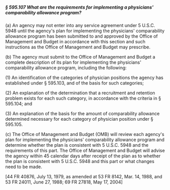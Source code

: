 ##### § 595.107 What are the requirements for implementing a physicians' comparability allowance program? #####

(a) An agency may not enter into any service agreement under 5 U.S.C. 5948 until the agency's plan for implementing the physicians' comparability allowance program has been submitted to and approved by the Office of Management and Budget in accordance with this section and such instructions as the Office of Management and Budget may prescribe.

(b) The agency must submit to the Office of Management and Budget a complete description of its plan for implementing the physicians' comparability allowance program, including the following:

(1) An identification of the categories of physician positions the agency has established under § 595.103, and of the basis for such categories;

(2) An explanation of the determination that a recruitment and retention problem exists for each such category, in accordance with the criteria in § 595.104; and

(3) An explanation of the basis for the amount of comparability allowance determined necessary for each category of physician position under § 595.105.

(c) The Office of Management and Budget (OMB) will review each agency's plan for implementing the physicians' comparability allowance program and determine whether the plan is consistent with 5 U.S.C. 5948 and the requirements of this part. The Office of Management and Budget will advise the agency within 45 calendar days after receipt of the plan as to whether the plan is consistent with 5 U.S.C. 5948 and this part or what changes need to be made.

[44 FR 40876, July 13, 1979, as amended at 53 FR 8142, Mar. 14, 1988, and 53 FR 24011, June 27, 1988; 69 FR 27818, May 17, 2004]